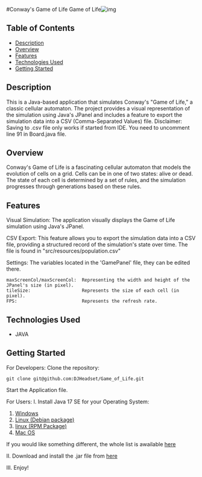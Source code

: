 #Conway's Game of Life
Game of Life![img](https://github.com/DJHeadset/Game_of_Life/assets/115445237/2d640f90-2cc2-4e70-bb64-fcf8d06aa57e)

## Table of Contents
- [Description](#description)
- [Overview](#overview)
- [Features](#features)
- [Technologies Used](#technologies-used)
- [Getting Started](#getting-started)

## Description
This is a Java-based application that simulates Conway's "Game of Life," a classic cellular automaton. The project provides a visual representation of the simulation using Java's JPanel and includes a feature to export the simulation data into a CSV (Comma-Separated Values) file.
Disclaimer: Saving to .csv file only works if started from IDE. You need to uncomment line 91 in Board.java file.

## Overview
Conway's Game of Life is a fascinating cellular automaton that models the evolution of cells on a grid. Cells can be in one of two states: alive or dead. The state of each cell is determined by a set of rules, and the simulation progresses through generations based on these rules.

## Features
Visual Simulation: The application visually displays the Game of Life simulation using Java's JPanel.

CSV Export: This feature allows you to export the simulation data into a CSV file, providing a structured record of the simulation's state over time. The file is found in "src/resources/population.csv"

Settings: The variables located in the 'GamePanel' file, they can be edited there.

    maxScreenCol/maxScreenCol:  Representing the width and height of the JPanel's size (in pixel).
    tileSize:                   Represents the size of each cell (in pixel).
    FPS:                        Represents the refresh rate.

## Technologies Used

* JAVA

## Getting Started
For Developers:
Clone the repository:

```
git clone git@github.com:DJHeadset/Game_of_Life.git
```

Start the Application file.

For Users:
I. Install Java 17 SE for your Operating System:

1. [Windows](https://download.oracle.com/java/17/archive/jdk-17.0.9_windows-x64_bin.exe)
2. [Linux (Debian package)](https://download.oracle.com/java/17/archive/jdk-17.0.9_linux-x64_bin.deb)
3. [linux (RPM Package)](https://download.oracle.com/java/17/archive/jdk-17.0.9_linux-x64_bin.rpm)
4. [Mac OS](https://download.oracle.com/java/17/archive/jdk-17.0.9_macos-x64_bin.dmg)

If you would like something different, the whole list is awailable [here](https://www.oracle.com/java/technologies/javase/jdk17-archive-downloads.html)

II. Download and install the .jar file from [here](https://github.com/DJHeadset/Game_of_Life/releases/download/Development/game-of-life-1.0.jar)

III. Enjoy!